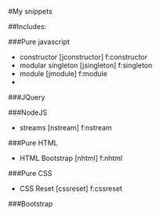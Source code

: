 #My snippets

##Includes:

###Pure javascript
* constructor [jconstructor] f:constructor
* modular singleton [jsingleton] f:singleton
* module [jmodule] f:module
* 

###JQuery

###NodeJS
* streams [nstream] f:nstream

###Pure HTML
* HTML Bootstrap [nhtml] f:nhtml


###Pure CSS
* CSS Reset [cssreset] f:cssreset

###Bootstrap



